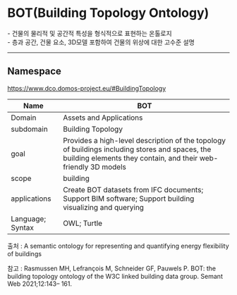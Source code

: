 # BOT(Building Topology Ontology)

&#45; 건물의 물리적 및 공간적 특성을 형식적으로 표현하는 온톨로지<br/>
&#45; 층과 공간, 건물 요소, 3D모델 포함하여 건물의 위상에 대한 고수준 설명

---
## Namespace

https://www.dco.domos-project.eu/#BuildingTopology

| Name         |  BOT   |
| ------------ | --- |
| Domain       | Assets and Applications    |
| subdomain    |  Building Topology   |
| goal         | Provides a high-level description of the topology of buildings including stores and spaces, the building elements they contain, and their web-friendly 3D models    |
| scope        | building    |
| applications | Create BOT datasets from IFC documents; Support BIM software; Support building visualizing and querying    |
| Language; Syntax             |  OWL; Turtle   |


출처 :  A semantic ontology for representing and quantifying energy flexibility of buildings

참고 : Rasmussen MH, Lefrançois M, Schneider GF, Pauwels P. BOT: the building topology ontology of the W3C linked building data group. Semant Web 2021;12:143– 161.